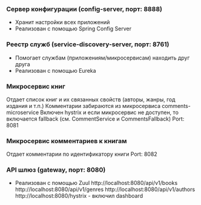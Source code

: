 ### Сервер конфигурации (config-server, порт: 8888)
* Хранит настройки всех приложений
* Реализован с помощью Spring Config Server

### Реестр служб (service-discovery-server, порт: 8761)
* Помогает службам (приложениям/микросервисам) находить друг друга
* Реализован с помощью Eureka

### Микросервис книг
Отдает список книг и их связанных свойств (авторы, жанры, год издания и т.п.)
Комментарии забираются из микросервиса comments-microservice
Включен hystrix и если микросервис  не доступен, то включается fallback 
(см. CommentService и CommentsFallback)
Port: 8081

### Микросервис комментариев к книгам
Отдает комментарии по идентификатору книги
Port: 8082

### API шлюз (gateway, порт: 8080)
* Реализован с помощью Zuul
http://localhost:8080/api/v1/books
http://localhost:8080/api/v1/genres
http://localhost:8080/api/v1/authors
http://localhost:8080/hystrix - включил dashboard